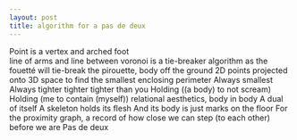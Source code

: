 ```yaml
---
layout: post
title: algorithm for a pas de deux
---
```


Point is a vertex and arched foot  
line of arms and line between 
voronoi is a tie-breaker algorithm 
as the fouetté will tie-break the 
pirouette, body off the ground
2D points projected onto 3D space
to find the smallest enclosing perimeter
Always smallest
Always tighter tighter tighter than you
Holding ((a body) to not scream)
Holding (me to contain (myself))
relational aesthetics, body in body
A dual of itself
A skeleton holds its flesh
And its body is just marks on the floor
For the proximity graph, a record of 
how close we can step 
(to each other) before we are
Pas de deux
